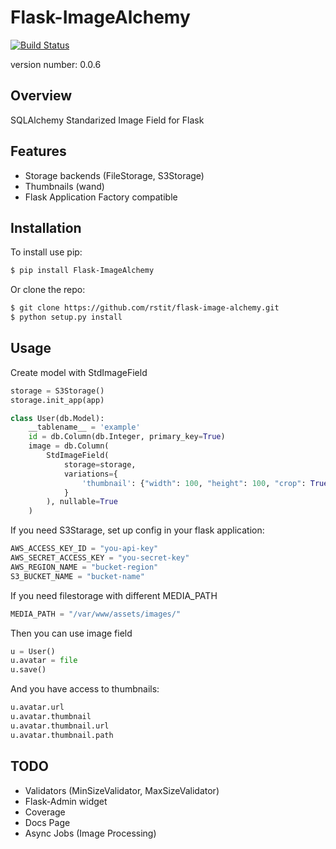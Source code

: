 Flask-ImageAlchemy
===============================
[![Build Status](https://travis-ci.org/rstit/flask-image-alchemy.svg?branch=master)](https://travis-ci.org/rstit/flask-image-alchemy)

version number: 0.0.6

Overview
--------

SQLAlchemy Standarized Image Field for Flask

Features
--------
- Storage backends (FileStorage, S3Storage)
- Thumbnails (wand)
- Flask Application Factory compatible

Installation
--------------------

To install use pip:
```bash
$ pip install Flask-ImageAlchemy
```

Or clone the repo:
```bash
$ git clone https://github.com/rstit/flask-image-alchemy.git
$ python setup.py install
```
Usage
-----
Create model with StdImageField
```python
storage = S3Storage()
storage.init_app(app)

class User(db.Model):
    __tablename__ = 'example'
    id = db.Column(db.Integer, primary_key=True)
    image = db.Column(
        StdImageField(
            storage=storage,
            variations={
                'thumbnail': {"width": 100, "height": 100, "crop": True}
            }
        ), nullable=True
    )
```
If you need S3Starage, set up config in your flask application:
```python
AWS_ACCESS_KEY_ID = "you-api-key"
AWS_SECRET_ACCESS_KEY = "you-secret-key"
AWS_REGION_NAME = "bucket-region"
S3_BUCKET_NAME = "bucket-name"
```


If you need filestorage with different MEDIA_PATH
```python
MEDIA_PATH = "/var/www/assets/images/"
```

Then you can use image field
```python
u = User()
u.avatar = file
u.save()
```
And you have access to thumbnails:
```python
u.avatar.url
u.avatar.thumbnail
u.avatar.thumbnail.url
u.avatar.thumbnail.path
```


TODO
------------
* Validators (MinSizeValidator, MaxSizeValidator)
* Flask-Admin widget
* Coverage
* Docs Page
* Async Jobs (Image Processing)